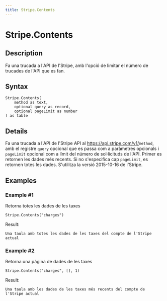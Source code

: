 ```yaml
---
title: Stripe.Contents
---
```


# Stripe.Contents


## Description

Fa una trucada a l&#39;API de l&#39;Stripe, amb l&#39;opció de limitar el número de trucades de l&#39;API que es fan.


## Syntax

```powerquery
Stripe.Contents(
    method as text,
    optional query as record,
    optional pageLimit as number
) as table
```


## Details

Fa una trucada a l'API de l'Stripe API al https://api.stripe.com/v1/<code>method</code>, amb el registre <code>query</code> opcional que es passa com a paràmetres opcionals i <code>pageLimit</code> opcional com a límit del número de sol·licituds de l'API. Primer es retornen les dades més recents. Si no s'especifica cap <code>pageLimit</code>, es retornen totes les dades. S'utilitza la versió 2015-10-16 de l'Stripe.


## Examples

### Example #1 
Retorna totes les dades de les taxes
```powerquery
Stripe.Contents("charges")
```

Result: 
```powerquery
Una taula amb totes les dades de les taxes del compte de l'Stripe actual
```


### Example #2 
Retorna una pàgina de dades de les taxes
```powerquery
Stripe.Contents("charges", [], 1)
```

Result: 
```powerquery
Una taula amb les dades de les taxes més recents del compte de l'Stripe actual
```



